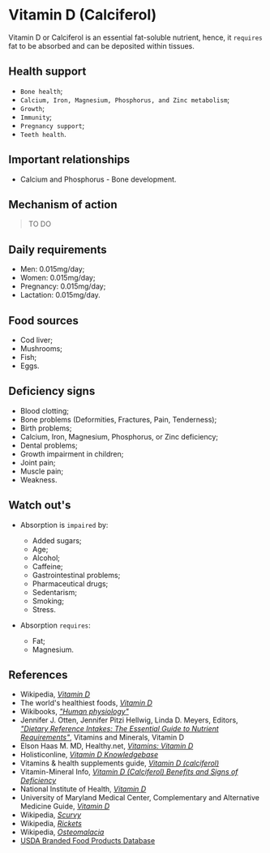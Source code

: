 # Vitamin D (Calciferol)
Vitamin D or Calciferol is an essential fat-soluble nutrient, hence, it `requires` fat to be absorbed and can be deposited within tissues.

## Health support
- `Bone health`;
- `Calcium, Iron, Magnesium, Phosphorus, and Zinc metabolism`;
- `Growth`;
- `Immunity`;
- `Pregnancy support`;
- `Teeth health`.

## Important relationships
- Calcium and Phosphorus - Bone development.

## Mechanism of action
> TO DO

## Daily requirements
- Men: 0.015mg/day;
- Women: 0.015mg/day;
- Pregnancy: 0.015mg/day;
- Lactation: 0.015mg/day.

## Food sources
- Cod liver;
- Mushrooms;
- Fish;
- Eggs.

## Deficiency signs
- Blood clotting;
- Bone problems (Deformities, Fractures, Pain, Tenderness);
- Birth problems;
- Calcium, Iron, Magnesium, Phosphorus, or Zinc deficiency;
- Dental problems;
- Growth impairment in children;
- Joint pain;
- Muscle pain;
- Weakness.

## Watch out's
- Absorption is `impaired` by:
    - Added sugars;
    - Age;
    - Alcohol;
    - Caffeine;
    - Gastrointestinal problems;
    - Pharmaceutical drugs;
    - Sedentarism;
    - Smoking;
    - Stress.
    
- Absorption `requires`:
    - Fat;
    - Magnesium.

## References
- Wikipedia, [_Vitamin D_](https://en.wikipedia.org/wiki/Vitamin_D)
- The world's healthiest foods, [_Vitamin D_](http://www.whfoods.com/genpage.php?tname=nutrient&dbid=110)
- Wikibooks, [_"Human physiology"_](https://en.Wikibooks.org/wiki/Human_Physiology/Nutrition#Vitamins)
- Jennifer J. Otten, Jennifer Pitzi Hellwig, Linda D. Meyers, Editors, [_"Dietary Reference Intakes: The Essential Guide to Nutrient Requirements"_](https://www.amazon.com/Dietary-Reference-Intakes-Essential-Requirements/dp/0309157420), Vitamins and Minerals, Vitamin D
- Elson Haas M. MD, Healthy.net, [_Vitamins: Vitamin D_](http://www.healthy.net/Health/Article/Vitamin_D/2135/1)
- Holisticonline, [_Vitamin D Knowledgebase_](http://1stholistic.com/Nutrition/vkb/kb_vit_d.htm)
- Vitamins & health supplements guide, [_Vitamin D (calciferol)_](http://www.vitamins-supplements.org/vitamin-D.php)
- Vitamin-Mineral Info, [_Vitamin D (Calciferol) Benefits and Signs of Deficiency_](http://www.vitamin-mineral-info.com/vitamin-d-calciferol-benefits-signs-of-deficiency.php)
- National Institute of Health, [_Vitamin D_](https://ods.od.nih.gov/factsheets/VitaminD-HealthProfessional/)
- University of Maryland Medical Center, Complementary and Alternative Medicine Guide, [_Vitamin D_](http://umm.edu/health/medical/altmed/supplement/vitamin-d)
- Wikipedia, [_Scurvy_](https://en.wikipedia.org/wiki/Scurvy#Signs_and_symptoms)
- Wikipedia, [_Rickets_](https://en.wikipedia.org/wiki/Rickets#Signs_and_symptoms)
- Wikipedia, [_Osteomalacia_](https://en.wikipedia.org/wiki/Osteomalacia#Signs_and_symptoms)
- [USDA Branded Food Products Database](https://ndb.nal.usda.gov/ndb/nutrients/report/nutrientsfrm?max=1000&offset=0&totCount=0&nutrient1=328&nutrient2=&nutrient3=&subset=0&sort=c&measureby=g)